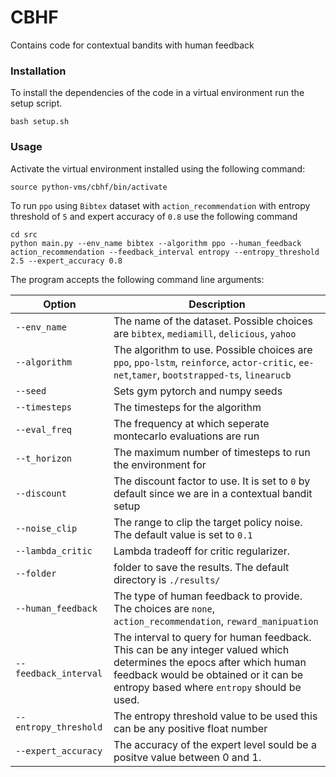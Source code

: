 # CBHF

Contains code for contextual bandits with human feedback

### Installation

To install the dependencies of the code in a virtual environment run the setup script.

    bash setup.sh

### Usage

Activate the virtual environment installed using the following command:

    source python-vms/cbhf/bin/activate

To run `ppo` using `Bibtex` dataset with `action_recommendation` with entropy threshold of `5` and expert accuracy of `0.8` use the following command

    cd src
    python main.py --env_name bibtex --algorithm ppo --human_feedback action_recommendation --feedback_interval entropy --entropy_threshold 2.5 --expert_accuracy 0.8

The program accepts the following command line arguments:

| Option                | Description                                                                                                                                                                                                 |
| --------------------- | ----------------------------------------------------------------------------------------------------------------------------------------------------------------------------------------------------------- |
| `--env_name`          | The name of the dataset. Possible choices are `bibtex`, `mediamill`, `delicious`, `yahoo`                                                                                                                   |
| `--algorithm`         | The algorithm to use. Possible choices are `ppo`, `ppo-lstm`, `reinforce`, `actor-critic`, `ee-net`,`tamer`, `bootstrapped-ts`, `linearucb`                                                                 |
| `--seed`              | Sets gym pytorch and numpy seeds                                                                                                                                                                            |
| `--timesteps`         | The timesteps for the algorithm                                                                                                                                                                             |
| `--eval_freq`         | The frequency at which seperate montecarlo evaluations are run                                                                                                                                              |
| `--t_horizon`         | The maximum number of timesteps to run the environment for                                                                                                                                                  |
| `--discount`          | The discount factor to use. It is set to `0` by default since we are in a contextual bandit setup                                                                                                           |
| `--noise_clip`        | The range to clip the target policy noise. The default value is set to `0.1`                                                                                                                                |
| `--lambda_critic`     | Lambda tradeoff for critic regularizer.                                                                                                                                                                     |
| `--folder`            | folder to save the results. The default directory is `./results/`                                                                                                                                           |
| `--human_feedback`    | The type of human feedback to provide. The choices are `none`, `action_recommendation`, `reward_manipuation`                                                                                                |
| `--feedback_interval` | The interval to query for human feedback. This can be any integer valued which determines the epocs after which human feedback would be obtained or it can be entropy based where `entropy` should be used. |
| `--entropy_threshold` | The entropy threshold value to be used this can be any positive float number                                                                                                                                |
| `--expert_accuracy`   | The accuracy of the expert level sould be a positve value between 0 and 1.                                                                                                                                  |
